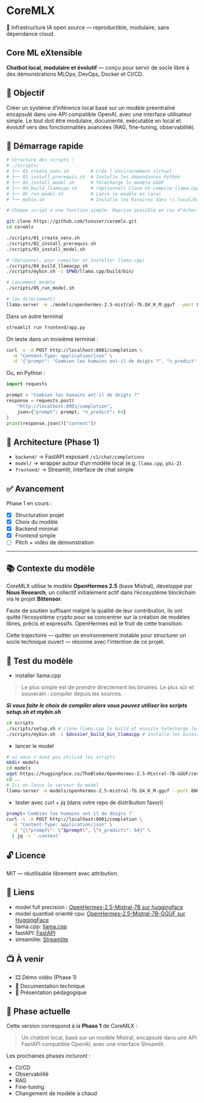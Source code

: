 # CoreMLX
🧠 Infrastructure IA open source — reproductible, modulaire, sans dépendance cloud.

## Core ML eXtensible

**Chatbot local, modulaire et évolutif** — conçu pour servir de socle libre à des démonstrations MLOps, DevOps, Docker et CI/CD.

## 🎯 Objectif

Créer un système d’inférence local basé sur un modèle préentraîné encapsulé dans une API compatible OpenAI, avec une interface utilisateur simple. Le tout doit être modulaire, documenté, exécutable en local et évolutif vers des fonctionnalités avancées (RAG, fine-tuning, observabilité).

## 🚀 Démarrage rapide

```bash
# Structure des scripts :
# ./scripts/
# ├── 01_create_venv.sh        # Crée l'environnement virtuel
# ├── 02_install_prerequis.sh  # Installe les dépendances Python
# ├── 03_install_model.sh      # Télécharge le modèle GGUF
# ├── 04_build_llamacpp.sh     # (Optionnel) Clone et compile llama.cpp
# ├── 05_run_model.sh          # Lance le modèle en local
# └── mybin.sh                 # Installe les binaires dans ~/.local/bin

# Chaque script a une fonction simple. Reprise possible en cas d’échec.

git clone https://github.com/tonuser/coremlx.git
cd coremlx

./scripts/01_create_venv.sh
./scripts/02_install_prerequis.sh
./scripts/03_install_model.sh

# (Optionnel, pour compiler et installer llama.cpp)
./scripts/04_build_llamacpp.sh
./scripts/mybin.sh -i $PWD/llama.cpp/build/bin/

# Lancement modèle
./scripts/05_run_model.sh

# (ou directement)
llama-server -m ./models/openhermes-2.5-mistral-7b.Q4_K_M.gguf --port 8001
```
Dans un autre terminal

```bash
streamlit run frontend/app.py
```

On teste dans un troisième terminal : 

```bash
curl -s -X POST http://localhost:8001/completion \
  -H "Content-Type: application/json" \
  -d '{"prompt": "Combien les humains ont-il de doigts ?", "n_predict": 64}' | jq -r '.content'
```

Ou, en Python :

```python
import requests

prompt = "Combien les humains ont-il de doigts ?"
response = requests.post(
    "http://localhost:8001/completion",
    json={"prompt": prompt, "n_predict": 64}
)
print(response.json()["content"])
```

## 🧱 Architecture (Phase 1)

- `backend/` → FastAPI exposant `/v1/chat/completions`
- `model/` → wrapper autour d’un modèle local (e.g. `llama.cpp`, `phi-2`)
- `frontend/` → Streamlit, interface de chat simple

## ✅ Avancement

Phase 1 en cours :
- [x] Structuration projet
- [x] Choix du modèle
- [x] Backend minimal
- [x] Frontend simple
- [ ] Pitch + vidéo de démonstration

---

## 📚 Contexte du modèle

CoreMLX utilise le modèle **OpenHermes 2.5** (base Mistral), développé par **Nous Research**, un collectif initialement actif dans l’écosystème blockchain via le projet **Bittensor**.

Faute de soutien suffisant malgré la qualité de leur contribution, ils ont quitté l’écosystème crypto pour se concentrer sur la création de modèles libres, précis et expressifs. OpenHermes est le fruit de cette transition.

Cette trajectoire — quitter un environnement instable pour structurer un socle technique ouvert — résonne avec l’intention de ce projet.

## 🧪 Test du modèle

* installer llama.cpp

> Le plus simple est de prendre directement les binaires. Le plus sûr et souverain : compiler depuis les sources.


***Si vous faite le choix de compiler alors vous pouvez utiliser les scripts setup.sh et mybin.sh***

```bash
cd scripts
./scripts/setup.sh # clone llama.cpp le build et ensuite telecharge le model q4
./scripts/mybin.sh -i $dossier_build_bin_llamacpp # installe les binaires compilés ; passer le chemin en 2e argument
```

* lancer le model

```bash
# si vous n'avez pas utilisé les scripts
mkdir models
cd models
wget https://huggingface.co/TheBloke/OpenHermes-2.5-Mistral-7B-GGUF/resolve/main/openhermes-2.5-mistral-7b.Q4_K_M.gguf
cd ..
# Ici on lance le serveur du model
llama-server -m models/openhermes-2.5-mistral-7b.Q4_K_M.gguf --port 8001
```

* tester avec curl + jq (dans votre repo de distribution favori)

```bash
prompt='Combien les humains ont-il de doigts ?'
curl -s -X POST http://localhost:8001/completion \
  -H "Content-Type: application/json" \
  -d "{\"prompt\": \"$prompt\", \"n_predict\": 64}" \
  | jq -r '.content'
```

## 🔓 Licence

MIT — réutilisable librement avec attribution.

## 🔗 Liens 

* model full precision  : [OpenHermes-2.5-Mistral-7B sur huggingface](https://huggingface.co/teknium/OpenHermes-2.5-Mistral-7B)
* model quantisé orienté cpu: [OpenHermes-2.5-Mistral-7B-GGUF sur HuggingFace](https://huggingface.co/TheBloke/OpenHermes-2.5-Mistral-7B-GGUF)
* llama.cpp: [llama.cpp](https://github.com/ggml-org/llama.cpp)
* fastAPI: [FastAPI](https://fastapi.tiangolo.com/)
* streamlite: [Streamlite](https://streamlit.io/#install)

## 📺 À venir

- 🎞️ Démo vidéo (Phase 1)
- 📘 Documentation technique
- 🧑 Présentation pédagogique

## 🧭 Phase actuelle

Cette version correspond à la **Phase 1** de CoreMLX :  
> Un chatbot local, basé sur un modèle Mistral, encapsulé dans une API FastAPI compatible OpenAI, avec une interface Streamlit.

Les prochaines phases incluront :  
- CI/CD  
- Observabilité  
- RAG  
- Fine-tuning  
- Changement de modèle à chaud  
